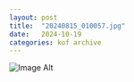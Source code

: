 ```yaml
---
layout:	post
title:	"20240815_010057.jpg"
date:	2024-10-19
categories:	kof archive
---
```


![Image Alt](https://k0f.github.io/assets/20240815_010057.jpg)